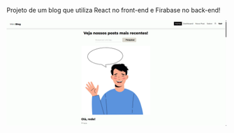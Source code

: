 Projeto de um blog que utiliza React no front-end e Firabase no back-end!

<img src="../prints/home.png" alt="Mini blog">
